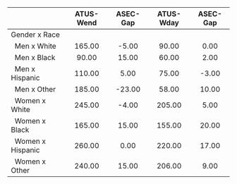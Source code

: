 
|                      |    ATUS-Wend |     ASEC-Gap |    ATUS-Wday |     ASEC-Gap |
| -------------------- | :----------: | :----------: | :----------: | :----------: |
| Gender x Race        |              |              |              |              |
| &nbsp;&nbsp;Men x White |       165.00 |        -5.00 |        90.00 |         0.00 |
| &nbsp;&nbsp;Men x Black |        90.00 |        15.00 |        60.00 |         2.00 |
| &nbsp;&nbsp;Men x Hispanic |       110.00 |         5.00 |        75.00 |        -3.00 |
| &nbsp;&nbsp;Men x Other |       185.00 |       -23.00 |        58.00 |        10.00 |
| &nbsp;&nbsp;Women x White |       245.00 |        -4.00 |       205.00 |         5.00 |
| &nbsp;&nbsp;Women x Black |       165.00 |        15.00 |       155.00 |        20.00 |
| &nbsp;&nbsp;Women x Hispanic |       260.00 |         0.00 |       220.00 |        17.00 |
| &nbsp;&nbsp;Women x Other |       240.00 |        15.00 |       206.00 |         9.00 |

